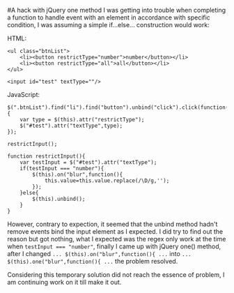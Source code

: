 #A hack with jQuery one method
I was getting into trouble when completing a function to handle event with an element in accordance with specific condition, I was assuming a simple if...else... construction would work:

HTML:

	<ul class="btnList">
		<li><button restrictType="number">number</button></li>
		<li><button restrictType="all">all</button></li>
	</ul>
	
	<input id="test" textType=""/>
	

JavaScript:


	$(".btnList").find("li").find("button").unbind("click").click(function(){
		var type = $(this).attr("restrictType");
		$("#test").attr("textType",type);
	});
	
	restrictInput();
	
	function restrictInput(){
		var testInput = $("#test").attr("textType");
		if(testInput === "number"){
			$(this).on("blur",function(){
				this.value=this.value.replace(/\D/g,'');
			});
		}else{
			$(this).unbind();
		}
	}

However, contrary to expection, it seemed that the unbind method hadn't remove events bind the input element as I expected. I did try to find out the reason but got nothing, what I expected was the regex only work at the time when `testInput === "number"`, finally I came up with jQuery one() method, after I changed `... $(this).on("blur",function(){ ...` into `... $(this).one("blur",function(){ ...` the problem resolved.

Considering this temporary solution did not reach the essence of problem, I am continuing work on it till make it out.
